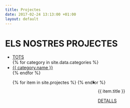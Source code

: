 ```yaml
---
title: Projectes
date: 2017-02-24 13:13:00 +01:00
layout: default
---
```


<div class="theme-page padding-bottom-70">
	<div class="row gray full-width page-header vertical-align-table">
		<div class="row full-width padding-top-bottom-50 vertical-align-cell">
			<div class="row">
				<div class="page-header-left">
					<h1>ELS NOSTRES PROJECTES</h1>
				</div>
			</div>
		</div>
	</div>
	<div class="clearfix">
		<div class="row">
			<ul class="tabs-navigation small gray isotope-filters margin-top-70">
				<li><a class="selected" href="{{page.url}}#filter-*" title="TOTS">TOTS</a></li>
        {% for category in site.data.categories %}
          <li>
            <a title="{{ category.name }}" href="{{page.url}}#{{ category.permalink }}">
              {{ category.name }}
            </a>
          </li>
        {% endfor %}
			</ul>
			<ul class="projects-list isotope" style="position: relative; height: 630px;">
        {% for item in site.projectes %}
          <li class="pavers" style="position: absolute; left: 300px; top: 0px;">
            <a href="{{item.url}}" title="{{ item.title }}">
              <img src="{{item.cover}}" alt="">
            </a>
            <div class="view align-center">
              <div class="vertical-align-table">
                <div class="vertical-align-cell">
                  <p class="description">{{ item.title }}</p>
                  <a class="more simple" href="{{item.url}}" title="DETALLS">DETALLS</a>
                </div>
              </div>
            </div>
          </li>
        {% endfor %}
			</ul>
		</div>
	</div>
</div>
